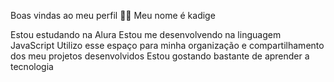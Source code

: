 Boas vindas ao meu perfil 💙💙
Meu nome é kadige

Estou estudando na Alura
Estou me desenvolvendo na linguagem JavaScript
Utilizo esse espaço para minha organização e compartilhamento dos meu projetos desenvolvidos
Estou gostando bastante de aprender a tecnologia 

